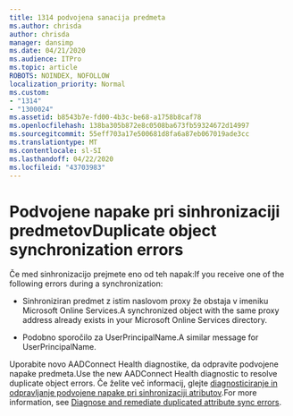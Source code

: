 ```yaml
---
title: 1314 podvojena sanacija predmeta
ms.author: chrisda
author: chrisda
manager: dansimp
ms.date: 04/21/2020
ms.audience: ITPro
ms.topic: article
ROBOTS: NOINDEX, NOFOLLOW
localization_priority: Normal
ms.custom:
- "1314"
- "1300024"
ms.assetid: b8543b7e-fd00-4b3c-be68-a1758b8caf78
ms.openlocfilehash: 138ba305b872e8c0508ba673fb59324672d14997
ms.sourcegitcommit: 55eff703a17e500681d8fa6a87eb067019ade3cc
ms.translationtype: MT
ms.contentlocale: sl-SI
ms.lasthandoff: 04/22/2020
ms.locfileid: "43703983"
---
```

# <a name="duplicate-object-synchronization-errors"></a><span data-ttu-id="96b6c-102">Podvojene napake pri sinhronizaciji predmetov</span><span class="sxs-lookup"><span data-stu-id="96b6c-102">Duplicate object synchronization errors</span></span>

<span data-ttu-id="96b6c-103">Če med sinhronizacijo prejmete eno od teh napak:</span><span class="sxs-lookup"><span data-stu-id="96b6c-103">If you receive one of the following errors during a synchronization:</span></span>

- <span data-ttu-id="96b6c-104">Sinhroniziran predmet z istim naslovom proxy že obstaja v imeniku Microsoft Online Services.</span><span class="sxs-lookup"><span data-stu-id="96b6c-104">A synchronized object with the same proxy address already exists in your Microsoft Online Services directory.</span></span>

- <span data-ttu-id="96b6c-105">Podobno sporočilo za UserPrincipalName.</span><span class="sxs-lookup"><span data-stu-id="96b6c-105">A similar message for UserPrincipalName.</span></span>

<span data-ttu-id="96b6c-106">Uporabite novo AADConnect Health diagnostike, da odpravite podvojene napake predmeta.</span><span class="sxs-lookup"><span data-stu-id="96b6c-106">Use the new AADConnect Health diagnostic to resolve duplicate object errors.</span></span> <span data-ttu-id="96b6c-107">Če želite več informacij, glejte [diagnosticiranje in odpravljanje podvojene napake pri sinhronizaciji atributov](https://docs.microsoft.com/azure/active-directory/hybrid/how-to-connect-health-diagnose-sync-errors).</span><span class="sxs-lookup"><span data-stu-id="96b6c-107">For more information, see [Diagnose and remediate duplicated attribute sync errors](https://docs.microsoft.com/azure/active-directory/hybrid/how-to-connect-health-diagnose-sync-errors).</span></span>
